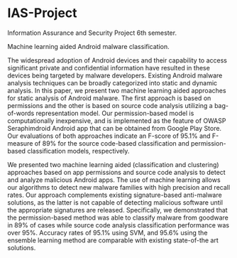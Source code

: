# IAS-Project

Information Assurance and Security Project 6th semester.

Machine learning aided Android malware classification.

The widespread adoption of Android devices and their capability to access significant private and confidential information have resulted in these devices being targeted by malware developers. Existing Android malware analysis techniques can be broadly categorized into static and dynamic analysis. In this paper, we present two machine learning aided approaches for static analysis of Android malware. The first approach is based on permissions and the other is based on source code analysis utilizing a bag-of-words representation model. Our permission-based model is computationally inexpensive, and is implemented as the feature of OWASP Seraphimdroid Android app that can be obtained from Google Play Store. Our evaluations of both approaches indicate an F-score of 95.1% and F-measure of 89% for the source code-based classification and permission-based classification models, respectively.

We presented two machine learning aided (classification and clustering) approaches based on app permissions and
source code analysis to detect and analyze malicious Android apps. The use of machine learning allows our algorithms
to detect new malware families with high precision and recall rates. Our approach complements existing signature-based anti-malware solutions, as the latter is not capable of detecting malicious software until the appropriate signatures are released. Specifically, we demonstrated that the permission-based method was able to classify malware from goodware in 89%
of cases while source code analysis classification performance was over 95%. Accuracy rates of 95.1% using SVM, and 95.6%
using the ensemble learning method are comparable with existing state-of-the art solutions.
